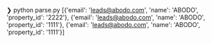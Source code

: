 ❯ python parse.py 
[{'email': 'leads@abodo.com', 'name': 'ABODO', 'property_id': '2222'},
 {'email': 'leads@abodo.com', 'name': 'ABODO', 'property_id': '1111'},
 {'email': 'leads@abodo.com', 'name': 'ABODO', 'property_id': '1111'}]
